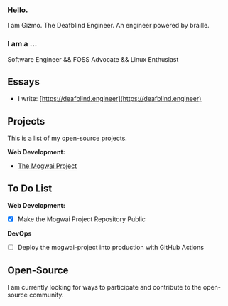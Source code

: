 ### Hello.

I am Gizmo. The Deafblind Engineer. An engineer powered by braille.

### I am a …

Software Engineer && FOSS Advocate && Linux Enthusiast

## Essays
* I write: [https://deafblind.engineer](https://deafblind.engineer)

## Projects
This is a list of my open-source projects.

**Web Development:**
* [The Mogwai Project]( https://github.com/DeafblindEngineer/mogwai-project)

## To Do List

**Web Development:**
- [x] Make the Mogwai Project Repository Public

**DevOps**
- [ ] Deploy the mogwai-project into production with GitHub Actions

## Open-Source
I am currently looking for ways to participate and contribute to the open-source community.
